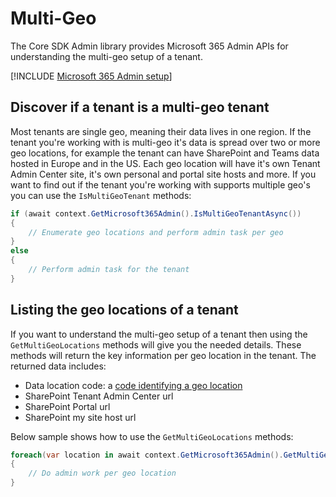# Multi-Geo

The Core SDK Admin library provides Microsoft 365 Admin APIs for understanding the multi-geo setup of a tenant.

[!INCLUDE [Microsoft 365 Admin setup](fragments/setup-admin-m365.md)]

## Discover if a tenant is a multi-geo tenant

Most tenants are single geo, meaning their data lives in one region. If the tenant you're working with is multi-geo it's data is spread over two or more geo locations, for example the tenant can have SharePoint and Teams data hosted in Europe and in the US. Each geo location will have it's own Tenant Admin Center site, it's own personal and portal site hosts and more. If you want to find out if the tenant you're working with supports multiple geo's you can use the `IsMultiGeoTenant` methods:

```csharp
if (await context.GetMicrosoft365Admin().IsMultiGeoTenantAsync())
{
    // Enumerate geo locations and perform admin task per geo
}
else
{
    // Perform admin task for the tenant
}
```

## Listing the geo locations of a tenant

If you want to understand the multi-geo setup of a tenant then using the `GetMultiGeoLocations` methods will give you the needed details. These methods will return the key information per geo location in the tenant. The returned data includes:

- Data location code: a [code identifying a geo location](https://docs.microsoft.com/en-us/microsoft-365/enterprise/plan-for-multi-geo?view=o365-worldwide)
- SharePoint Tenant Admin Center url
- SharePoint Portal url
- SharePoint my site host url

Below sample shows how to use the `GetMultiGeoLocations` methods:

```csharp
foreach(var location in await context.GetMicrosoft365Admin().GetMultiGeoLocationsAsync())
{
    // Do admin work per geo location
}
```
